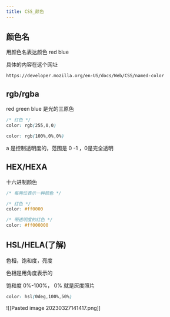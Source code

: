```yaml
---
title: CSS_颜色
---
```

## 颜色名 

用颜色名表达颜色 red blue 

具体的内容在这个网址 

```
https://developer.mozilla.org/en-US/docs/Web/CSS/named-color
```

## rgb/rgba

red green blue 是光的三原色 


```css
/* 红色 */
color: rgb(255,0,0)

color: rgb(100%,0%,0%)
```

a 是控制透明度的，范围是 0 -1 ，0是完全透明

## HEX/HEXA

十六进制颜色 


```css
/* 每两位表示一种颜色 */

/* 红色 */
color: #ff0000

/* 带透明度的红色 */
color: #ff000000
```

## HSL/HELA(了解)

色相，饱和度，亮度

色相是用角度表示的

饱和度 0%-100%， 0% 就是灰度照片 


```css
color: hsl(0deg,100%,50%)
```

![[Pasted image 20230327141417.png]]

